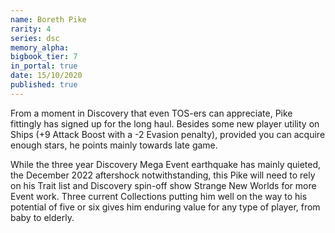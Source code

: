 ```yaml
---
name: Boreth Pike
rarity: 4
series: dsc
memory_alpha:
bigbook_tier: 7
in_portal: true
date: 15/10/2020
published: true
---
```


From a moment in Discovery that even TOS-ers can appreciate, Pike fittingly has signed up for the long haul. Besides some new player utility on Ships (+9 Attack Boost with a -2 Evasion penalty), provided you can acquire enough stars, he points mainly towards late game.

While the three year Discovery Mega Event earthquake has mainly quieted, the December 2022 aftershock notwithstanding, this Pike will need to rely on his Trait list and Discovery spin-off show Strange New Worlds for more Event work. Three current Collections putting him well on the way to his potential of five or six gives him enduring value for any type of player, from baby to elderly.
